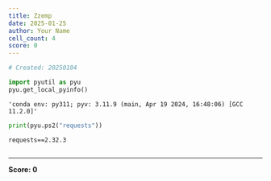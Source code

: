 ```yaml
---
title: Zzemp
date: 2025-01-25
author: Your Name
cell_count: 4
score: 0
---
```


```python
# Created: 20250104
```


```python
import pyutil as pyu
pyu.get_local_pyinfo()
```




    'conda env: py311; pyv: 3.11.9 (main, Apr 19 2024, 16:48:06) [GCC 11.2.0]'




```python
print(pyu.ps2("requests"))
```

    requests==2.32.3
    



```python

```


---
**Score: 0**